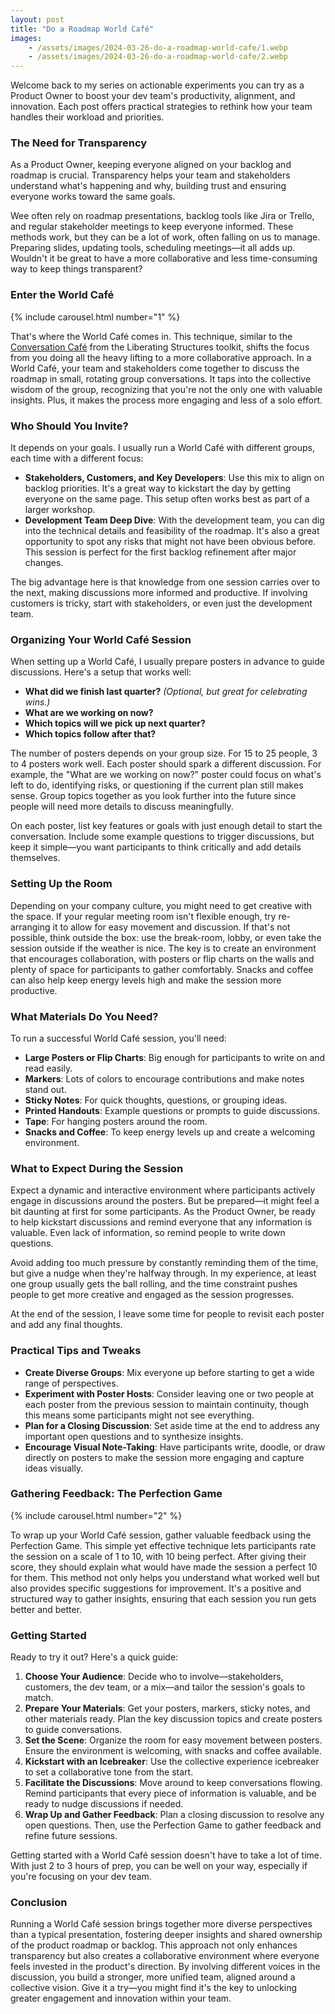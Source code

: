 ```yaml
---
layout: post
title: "Do a Roadmap World Café"
images:
    - /assets/images/2024-03-26-do-a-roadmap-world-cafe/1.webp
    - /assets/images/2024-03-26-do-a-roadmap-world-cafe/2.webp
---
```


Welcome back to my series on actionable experiments you can try as a Product Owner to boost your dev team's productivity, alignment, and innovation. Each post offers practical strategies to rethink how your team handles their workload and priorities.

### The Need for Transparency

As a Product Owner, keeping everyone aligned on your backlog and roadmap is crucial. Transparency helps your team and stakeholders understand what's happening and why, building trust and ensuring everyone works toward the same goals.

Wee often rely on roadmap presentations, backlog tools like Jira or Trello, and regular stakeholder meetings to keep everyone informed. These methods work, but they can be a lot of work, often falling on us to manage. Preparing slides, updating tools, scheduling meetings—it all adds up. Wouldn't it be great to have a more collaborative and less time-consuming way to keep things transparent?
### Enter the World Café

{% include carousel.html number="1" %}

That's where the World Café comes in. This technique, similar to the [Conversation Café](http://www.liberatingstructures.com/22-conversation-cafe/) from the Liberating Structures toolkit, shifts the focus from you doing all the heavy lifting to a more collaborative approach. In a World Café, your team and stakeholders come together to discuss the roadmap in small, rotating group conversations. It taps into the collective wisdom of the group, recognizing that you're not the only one with valuable insights. Plus, it makes the process more engaging and less of a solo effort.
### Who Should You Invite?

It depends on your goals. I usually run a World Café with different groups, each time with a different focus:
- **Stakeholders, Customers, and Key Developers**: Use this mix to align on backlog priorities. It's a great way to kickstart the day by getting everyone on the same page. This setup often works best as part of a larger workshop.
- **Development Team Deep Dive**: With the development team, you can dig into the technical details and feasibility of the roadmap. It's also a great opportunity to spot any risks that might not have been obvious before. This session is perfect for the first backlog refinement after major changes.

The big advantage here is that knowledge from one session carries over to the next, making discussions more informed and productive. If involving customers is tricky, start with stakeholders, or even just the development team.

### Organizing Your World Café Session

When setting up a World Café, I usually prepare posters in advance to guide discussions. Here's a setup that works well:

- **What did we finish last quarter?** _(Optional, but great for celebrating wins.)_
- **What are we working on now?**
- **Which topics will we pick up next quarter?**
- **Which topics follow after that?**

The number of posters depends on your group size. For 15 to 25 people, 3 to 4 posters work well. Each poster should spark a different discussion. For example, the "What are we working on now?" poster could focus on what's left to do, identifying risks, or questioning if the current plan still makes sense. Group topics together as you look further into the future since people will need more details to discuss meaningfully.

On each poster, list key features or goals with just enough detail to start the conversation. Include some example questions to trigger discussions, but keep it simple—you want participants to think critically and add details themselves.
### Setting Up the Room

Depending on your company culture, you might need to get creative with the space. If your regular meeting room isn't flexible enough, try re-arranging it to allow for easy movement and discussion. If that's not possible, think outside the box: use the break-room, lobby, or even take the session outside if the weather is nice. The key is to create an environment that encourages collaboration, with posters or flip charts on the walls and plenty of space for participants to gather comfortably. Snacks and coffee can also help keep energy levels high and make the session more productive.
### What Materials Do You Need?

To run a successful World Café session, you'll need:

- **Large Posters or Flip Charts**: Big enough for participants to write on and read easily.
- **Markers**: Lots of colors to encourage contributions and make notes stand out.
- **Sticky Notes**: For quick thoughts, questions, or grouping ideas.
- **Printed Handouts**: Example questions or prompts to guide discussions.
- **Tape**: For hanging posters around the room.
- **Snacks and Coffee**: To keep energy levels up and create a welcoming environment.

### What to Expect During the Session

Expect a dynamic and interactive environment where participants actively engage in discussions around the posters. But be prepared—it might feel a bit daunting at first for some participants. As the Product Owner, be ready to help kickstart discussions and remind everyone that any information is valuable. Even lack of information, so remind people to write down questions.

Avoid adding too much pressure by constantly reminding them of the time, but give a nudge when they're halfway through. In my experience, at least one group usually gets the ball rolling, and the time constraint pushes people to get more creative and engaged as the session progresses.

At the end of the session, I leave some time for people to revisit each poster and add any final thoughts.

### Practical Tips and Tweaks

- **Create Diverse Groups**: Mix everyone up before starting to get a wide range of perspectives.
- **Experiment with Poster Hosts**: Consider leaving one or two people at each poster from the previous session to maintain continuity, though this means some participants might not see everything.
- **Plan for a Closing Discussion**: Set aside time at the end to address any important open questions and to synthesize insights.
- **Encourage Visual Note-Taking**: Have participants write, doodle, or draw directly on posters to make the session more engaging and capture ideas visually.
### Gathering Feedback: The Perfection Game

{% include carousel.html number="2" %}

To wrap up your World Café session, gather valuable feedback using the Perfection Game. This simple yet effective technique lets participants rate the session on a scale of 1 to 10, with 10 being perfect. After giving their score, they should explain what would have made the session a perfect 10 for them. This method not only helps you understand what worked well but also provides specific suggestions for improvement. It's a positive and structured way to gather insights, ensuring that each session you run gets better and better.
### Getting Started

Ready to try it out? Here's a quick guide:

1. **Choose Your Audience**: Decide who to involve—stakeholders, customers, the dev team, or a mix—and tailor the session's goals to match.
2. **Prepare Your Materials**: Get your posters, markers, sticky notes, and other materials ready. Plan the key discussion topics and create posters to guide conversations.
3. **Set the Scene**: Organize the room for easy movement between posters. Ensure the environment is welcoming, with snacks and coffee available.
4. **Kickstart with an Icebreaker**: Use the collective experience icebreaker to set a collaborative tone from the start.
5. **Facilitate the Discussions**: Move around to keep conversations flowing. Remind participants that every piece of information is valuable, and be ready to nudge discussions if needed.
6. **Wrap Up and Gather Feedback**: Plan a closing discussion to resolve any open questions. Then, use the Perfection Game to gather feedback and refine future sessions.

Getting started with a World Café session doesn't have to take a lot of time. With just 2 to 3 hours of prep, you can be well on your way, especially if you're focusing on your dev team.
### Conclusion

Running a World Café session brings together more diverse perspectives than a typical presentation, fostering deeper insights and shared ownership of the product roadmap or backlog. This approach not only enhances transparency but also creates a collaborative environment where everyone feels invested in the product's direction. By involving different voices in the discussion, you build a stronger, more unified team, aligned around a collective vision. Give it a try—you might find it's the key to unlocking greater engagement and innovation within your team.